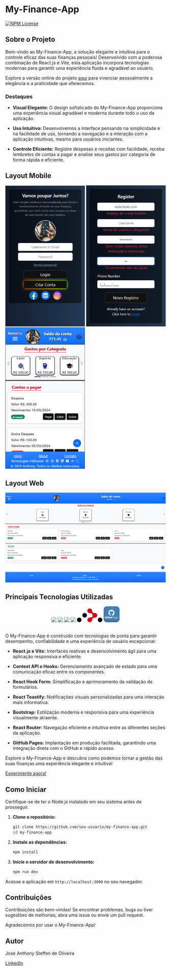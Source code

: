 # My-Finance-App
[![NPM License](https://img.shields.io/npm/l/license)](https://github.com/anthony-steffen/my-finance-app/blob/main/LICENSE)


## Sobre o Projeto

Bem-vindo ao My-Finance-App, a solução elegante e intuitiva para o controle eficaz das suas finanças pessoais! Desenvolvido com a poderosa combinação de React.js e Vite, esta aplicação incorpora tecnologias modernas para garantir uma experiência fluida e agradável ao usuário.

Explore a versão online do projeto [aqui](https://anthony-steffen.github.io/my-finance-app/) para vivenciar pessoalmente a elegância e a praticidade que oferecemos.

### Destaques

- **Visual Elegante:** O design sofisticado do My-Finance-App proporciona uma experiência visual agradável e moderna durante todo o uso da aplicação.

- **Uso Intuitivo:** Desenvolvemos a interface pensando na simplicidade e na facilidade de uso, tornando a navegação e a interação com a aplicação intuitivas, mesmo para usuários iniciantes.

- **Controle Eficiente:** Registre despesas e receitas com facilidade, receba lembretes de contas a pagar e analise seus gastos por categoria de forma rápida e eficiente.


## Layout Mobile
<div>
  <img src="src/assets/Login.png" alt="Layout 2" width="250" />
  <img src="src/assets/Register.png" alt="Layout 1" width="250" />
  <img src="src/assets/home.png" alt="Layout 3" width="250" />
</div>


## Layout Web
<div>
  <img src="https://github.com/anthony-steffen/my-finance-app/blob/main/src/assets/layout-web.png" alt="Layout 2" width="900" />

</div>


## Principais Tecnologias Utilizadas
<div align="center">
  <img src="https://skillicons.dev/icons?i=react,vite,js,bootstrap" />
  <img src="https://cdn.jsdelivr.net/gh/devicons/devicon@latest/icons/html5/html5-original.svg" width="50" />
  <img src="https://cdn.jsdelivr.net/gh/devicons/devicon@latest/icons/css3/css3-original.svg" width="50" />
  <img src="https://react-hook-form.com/images/logo/react-hook-form-logo-only.png" width='50'/>
  <img src="src/assets/react-router.svg" alt="Layout 3" width="80" />
  <img src="https://raw.githubusercontent.com/github/explore/80688e429a7d4ef2fca1e82350fe8e3517d3494d/collections/github-pages-examples/github-pages-examples.png" width="50" style="border-radius: 10px;"/>   
</div>
<br>

O My-Finance-App é construído com tecnologias de ponta para garantir desempenho, confiabilidade e uma experiência de usuário excepcional:

- **React.js e Vite:** Interfaces reativas e desenvolvimento ágil para uma aplicação responsiva e eficiente.

- **Context API e Hooks:** Gerenciamento avançado de estado para uma comunicação eficaz entre os componentes.

- **React Hook Form:** Simplificação e aprimoramento da validação de formulários.

- **React Toastify:** Notificações visuais personalizadas para uma interação mais informativa.

- **Bootstrap:** Estilização moderna e responsiva para uma experiência visualmente atraente.

- **React Router:** Navegação eficiente e intuitiva entre as diferentes seções da aplicação.

- **GitHub Pages:** Implantação em produção facilitada, garantindo uma integração direta com o GitHub e rápido acesso.

Explore o My-Finance-App e descubra como podemos tornar a gestão das suas finanças uma experiência elegante e intuitiva!

[Experimente agora!](https://anthony-steffen.github.io/my-finance-app/)


## Como Iniciar
Certifique-se de ter o Node.js instalado em seu sistema antes de prosseguir.

1. **Clone o repositório:**
    ```bash
    git clone https://github.com/seu-usuario/my-finance-app.git
    cd my-finance-app
    ```

2. **Instale as dependências:**
    ```bash
    npm install
    ```

3. **Inicie o servidor de desenvolvimento:**
    ```bash
    npm run dev
    ```

Acesse a aplicação em `http://localhost:3000` no seu navegador.

## Contribuições

Contribuições são bem-vindas! Se encontrar problemas, bugs ou tiver sugestões de melhorias, abra uma issue ou envie um pull request.

Agradecemos por usar o My-Finance-App!

## Autor

José Anthony Steffen de Oliveira

[LinkedIn](https://www.linkedin.com/in/anthony-steffen-dev/)
